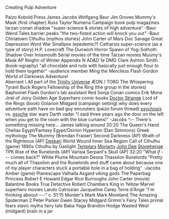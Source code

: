 
Creating Pulp Adventure


Paizo
Kobold Press
James Jacobs
Wolfgang Baur
Jim Groves
Mummy's Mask (first chapter)
Russ Taylor
Numeria Campaign book
pulp magazines
tarzan
conan
shadow
"super-science & stories of high adventure" -Baur
Weird Tales
barrier peaks
"the two-fisted action will knock you out" -Baur
Chinatown
Cthulhu (mythos stories)
John Carter of Mars
Doc Savage
Great Depression
Word War
Smallpox (epedemic?)
Catharsis
super-science (as a type of story)
H.P. Lovecraft
The Dunwich Horror
Spawn of Yog-Sothoth
Shadow Over Innsmouth
Serial movies of the time
Tarzan movies
Muumy's Mask AP
Reighn of Winter
Appendix N
AD&D 1e DMG
Clark Ashton Smith (book-ography)
"all chocolate and nuts with basically just enough flour to hold them together" -audience member
Ming the Merciless
Flash Gordon
World of Darkness
Adventure! \
Aberrant    \ All part of the [Trinity Universe](http://whitewolf.wikia.com/wiki/Trinity_Universe)
ÆON         /
TORG
The Whispering Tyrant
Buck Rogers
Fellowship of the Ring (the group in the stories)
Baphomet
Flash Gordon's lab assistant
Red Sonja
Conan comics
Erik Mona
Jirel of Joiry
Golden Age Superhero comic books
[Doctor Strange](http://marvel.wikia.com/Stephen_Strange_(Earth-616))
Lord of the Rings (book)
Golarion
Midgard (campaign setting)
why does every adventure path have on bad guy encouters (paizo forum thread)
[psychosis](https://en.wikipedia.org/wiki/Psycosis) vs. [psyche](https://en.wikipedia.org/wiki/Psyche_(psychology))
star wars
Darth vader
"I said three years ago    the door on the left when you get to the room with the blue curtains!" -Jacobs
                        ^-- There's something missing here... James talking around 20:20
The Queen's Hand
Cheliax
Egypt/Fantasy Egypt/Osirion
Hyperion (Dan Simmons)
Greek mythology
The Mummy (Brendan Fraiser)
Second Darkness (AP)
Wrath of the Righteous (AP)
[Deskari](http://pathfinderwiki.com/wiki/Deskari)
World Wound
Inner Sea Region
Call of Cthulhu (game)
1890s
Cthulhu by Gaslight
[Templars](https://en.wikipedia.org/wiki/Templars)
[Moriarty](https://en.wikipedia.org/wiki/Professor_Moriarty)
[John Dee](https://en.wikipedia.org/wiki/John_Dee)
[Stonehenge](https://en.wikipedia.org/wiki/Stonehenge)
TPK
Rise of the Runelords (AP)
Varisia
Serpant's Skull (AP)
32:20 "What *if* --- comes back?"
White Plume Mountain
Desna
Thassilon
Runelords
"Pretty much all of Thassilon and the Runelords and stuff came about because one of my player characters stuck a portable hole in a bag of holding" -Jacobs
Amber (game)
Planescape
Valhalla
Asgard
viking gods
The Paperbag Princess
Robert E Howard
Edgar Rice Burroughs
John Carter (movie)
Balantine Books
True Detective
Robert Chambers
King in Yellow
Marvel superhero movies
Lando Calrissian
Jacqueline Carey
Terre d'Ange
"I'm thinking aboout ---"  c. 51:15
Murder's Mark
Mark Moreland
The Amazing Spiderman 2
Peter Parker
Gwen Stacey
Midgard
Grimm's Fairy Tales
primal fears
slavic myths
fairy tale
Baba Yaga
Brandon Hodge
Wasted West (midgard)
brain in a jar






















